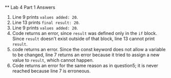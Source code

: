 ** Lab 4 Part 1 Answers

1. Line 9 prints `values added: 20`. 
2. Line 13 prints `final result: 20`. 
3. Line 9 prints `values added: 20`.
4. Code returns an error, since `result` was defined only in the `if` block. Since `result` doesn't exist outside of that block, line 13 cannot print `result`.
5. code returns an error. Since the const keyword does not allow a variable to be changed, line 7 returns an error because it tried to assign a new value to `result`, which cannot happen.
6. Code returns an error for the same reason as in question5; it is never reached because line 7 is erroneous.
